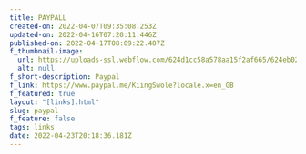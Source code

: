 ```yaml
---
title: PAYPALL
created-on: 2022-04-07T09:35:08.253Z
updated-on: 2022-04-16T07:20:11.446Z
published-on: 2022-04-17T08:09:22.407Z
f_thumbnail-image:
  url: https://uploads-ssl.webflow.com/624d1cc58a578aa15f2af665/624eb02dbfef7156fbaee06e_web.svg
  alt: null
f_short-description: Paypal
f_link: https://www.paypal.me/KiingSwole?locale.x=en_GB
f_featured: true
layout: "[links].html"
slug: paypal
f_feature: false
tags: links
date: 2022-04-23T20:18:36.181Z
---
```

